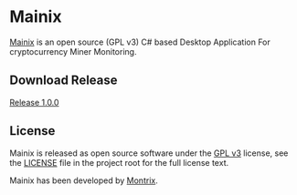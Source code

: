 # Mainix
[Mainix](http://www.montrix.co.kr/mainix) is an open source (GPL v3) C# based Desktop Application For cryptocurrency Miner Monitoring.


## Download Release
[Release 1.0.0](http://www.montrix.co.kr/mainix)


## License
Mainix is released as open source software under the [GPL v3](https://opensource.org/licenses/gpl-3.0.html) 
license, see the [LICENSE](./LICENSE) file in the project root for the full license text.

Mainix has been developed by [Montrix](http://www.montrix.co.kr/).

